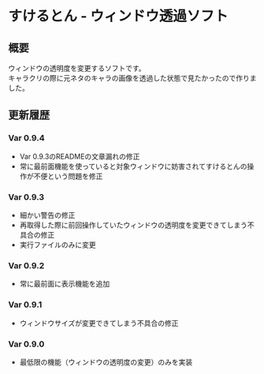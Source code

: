 # すけるとん - ウィンドウ透過ソフト
## 概要
ウィンドウの透明度を変更するソフトです。<br>
キャラクリの際に元ネタのキャラの画像を透過した状態で見たかったので作りました。

## 更新履歴
### Var 0.9.4
- Var 0.9.3のREADMEの文章漏れの修正
- 常に最前面機能を使っていると対象ウィンドウに妨害されてすけるとんの操作が不便という問題を修正
### Var 0.9.3
- 細かい警告の修正
- 再取得した際に前回操作していたウィンドウの透明度を変更できてしまう不具合の修正
- 実行ファイルのみに変更
### Var 0.9.2
- 常に最前面に表示機能を追加
### Var 0.9.1
- ウィンドウサイズが変更できてしまう不具合の修正
### Var 0.9.0
- 最低限の機能（ウィンドウの透明度の変更）のみを実装
